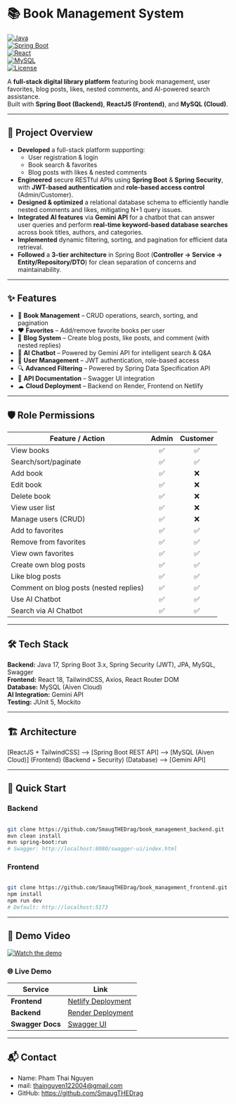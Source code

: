 # 📚 Book Management System

[![Java](https://img.shields.io/badge/Java-17-red?logo=openjdk)]()  
[![Spring Boot](https://img.shields.io/badge/Spring%20Boot-3.x-brightgreen?logo=springboot)]()  
[![React](https://img.shields.io/badge/React-18-blue?logo=react)]()  
[![MySQL](https://img.shields.io/badge/MySQL-Aiven_Cloud-orange?logo=mysql)]()  
[![License](https://img.shields.io/badge/License-MIT-yellow)]()

A **full-stack digital library platform** featuring book management, user favorites, blog posts, likes, nested comments, and AI-powered search assistance.  
Built with **Spring Boot (Backend)**, **ReactJS (Frontend)**, and **MySQL (Cloud)**.

---

## 📝 Project Overview
- **Developed** a full-stack platform supporting:
    - User registration & login
    - Book search & favorites
    - Blog posts with likes & nested comments
- **Engineered** secure RESTful APIs using **Spring Boot** & **Spring Security**, with **JWT-based authentication** and **role-based access control** (Admin/Customer).
- **Designed & optimized** a relational database schema to efficiently handle nested comments and likes, mitigating N+1 query issues.
- **Integrated AI features** via **Gemini API** for a chatbot that can answer user queries and perform **real-time keyword-based database searches** across book titles, authors, and categories.
- **Implemented** dynamic filtering, sorting, and pagination for efficient data retrieval.
- **Followed** a **3-tier architecture** in Spring Boot (**Controller → Service → Entity/Repository/DTO**) for clean separation of concerns and maintainability.

---

## ✨ Features
- 📖 **Book Management** – CRUD operations, search, sorting, and pagination
- ❤️ **Favorites** – Add/remove favorite books per user
- 📝 **Blog System** – Create blog posts, like posts, and comment (with nested replies)
- 🤖 **AI Chatbot** – Powered by Gemini API for intelligent search & Q&A
- 👤 **User Management** – JWT authentication, role-based access
- 🔍 **Advanced Filtering** – Powered by Spring Data Specification API
- 📜 **API Documentation** – Swagger UI integration
- ☁ **Cloud Deployment** – Backend on Render, Frontend on Netlify

---

## 🛡 Role Permissions
| Feature / Action                       | Admin | Customer |
|----------------------------------------|:-----:|:--------:|
| View books                             | ✅    | ✅       |
| Search/sort/paginate                   | ✅    | ✅       |
| Add book                               | ✅    | ❌       |
| Edit book                              | ✅    | ❌       |
| Delete book                            | ✅    | ❌       |
| View user list                         | ✅    | ❌       |
| Manage users (CRUD)                    | ✅    | ❌       |
| Add to favorites                       | ✅    | ✅       |
| Remove from favorites                  | ✅    | ✅       |
| View own favorites                     | ✅    | ✅       |
| Create own blog posts                  | ✅    | ✅       |
| Like blog posts                        | ✅    | ✅       |
| Comment on blog posts (nested replies) | ✅    | ✅       |
| Use AI Chatbot                         | ✅    | ✅       |
| Search via AI Chatbot                  | ✅    | ✅       |

---

## 🛠 Tech Stack
**Backend:** Java 17, Spring Boot 3.x, Spring Security (JWT), JPA, MySQL, Swagger  
**Frontend:** React 18, TailwindCSS, Axios, React Router DOM  
**Database:** MySQL (Aiven Cloud)  
**AI Integration:** Gemini API  
**Testing:** JUnit 5, Mockito

---

## 🏗 Architecture

[ReactJS + TailwindCSS] --> [Spring Boot REST API] --> [MySQL (Aiven Cloud)]
(Frontend) (Backend + Security) (Database) --> [Gemini API]

---

## 🚀 Quick Start
### Backend
```bash

git clone https://github.com/SmaugTHEDrag/book_management_backend.git
mvn clean install
mvn spring-boot:run
# Swagger: http://localhost:8080/swagger-ui/index.html
```
### Frontend
```bash

git clone https://github.com/SmaugTHEDrag/book_management_frontend.git
npm install
npm run dev
# Default: http://localhost:5173
```

---

## 🎥 Demo Video
[![Watch the demo](https://img.youtube.com/vi/YOUTUBE_VIDEO_ID/0.jpg)](https://www.youtube.com/watch?v=YOUTUBE_VIDEO_ID)
### 🌐 Live Demo
| Service          | Link                                                                  |
| ---------------- | --------------------------------------------------------------------- |
| **Frontend**     | [Netlify Deployment](https://ptn-book-storage.netlify.app/)               |
| **Backend**      | [Render Deployment](https://book-management-backend-d481.onrender.com)                |
| **Swagger Docs** | [Swagger UI](https://book-management-backend-d481.onrender.com/swagger-ui/index.html) |

--- 

## 📬 Contact
- Name: Pham Thai Nguyen
- mail: thainguyen122004@gmail.com
- GitHub: https://github.com/SmaugTHEDrag
